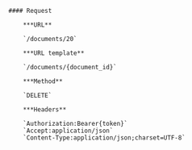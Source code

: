     #### Request

        ***URL**

        `/documents/20`

        ***URL template**

        `/documents/{document_id}`

        ***Method**

        `DELETE`

        ***Headers**

        `Authorization:Bearer{token}`
        `Accept:application/json`
        `Content-Type:application/json;charset=UTF-8`

